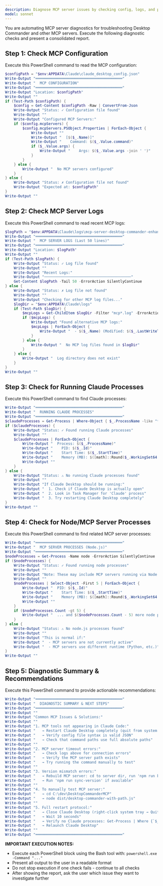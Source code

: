 ```yaml
---
description: Diagnose MCP server issues by checking config, logs, and processes
model: sonnet
---
```


You are automating MCP server diagnostics for troubleshooting Desktop Commander and other MCP servers. Execute the following diagnostic checks and present a consolidated report.

## Step 1: Check MCP Configuration

Execute this PowerShell command to read the MCP configuration:
```powershell
$configPath = "$env:APPDATA\Claude\claude_desktop_config.json"
Write-Output "════════════════════════════════════════"
Write-Output "  MCP CONFIGURATION"
Write-Output "════════════════════════════════════════"
Write-Output "Location: $configPath"
Write-Output ""
if (Test-Path $configPath) {
    $config = Get-Content $configPath -Raw | ConvertFrom-Json
    Write-Output "Status: ✓ Configuration file found"
    Write-Output ""
    Write-Output "Configured MCP Servers:"
    if ($config.mcpServers) {
        $config.mcpServers.PSObject.Properties | ForEach-Object {
            Write-Output ""
            Write-Output "  [$($_.Name)]"
            Write-Output "    Command: $($_.Value.command)"
            if ($_.Value.args) {
                Write-Output "    Args: $($_.Value.args -join ' ')"
            }
        }
    } else {
        Write-Output "  No MCP servers configured"
    }
} else {
    Write-Output "Status: ✗ Configuration file not found"
    Write-Output "Expected at: $configPath"
}
Write-Output ""
```

## Step 2: Check MCP Server Logs

Execute this PowerShell command to read recent MCP logs:
```powershell
$logPath = "$env:APPDATA\Claude\logs\mcp-server-desktop-commander-enhanced.log"
Write-Output "════════════════════════════════════════"
Write-Output "  MCP SERVER LOGS (Last 50 lines)"
Write-Output "════════════════════════════════════════"
Write-Output "Location: $logPath"
Write-Output ""
if (Test-Path $logPath) {
    Write-Output "Status: ✓ Log file found"
    Write-Output ""
    Write-Output "Recent Logs:"
    Write-Output "────────────────────────────────────────"
    Get-Content $logPath -Tail 50 -ErrorAction SilentlyContinue
} else {
    Write-Output "Status: ✗ Log file not found"
    Write-Output ""
    Write-Output "Checking for other MCP log files..."
    $logDir = "$env:APPDATA\Claude\logs"
    if (Test-Path $logDir) {
        $mcpLogs = Get-ChildItem $logDir -Filter "mcp*.log" -ErrorAction SilentlyContinue
        if ($mcpLogs) {
            Write-Output "Found alternative MCP logs:"
            $mcpLogs | ForEach-Object {
                Write-Output "  - $($_.Name) (Modified: $($_.LastWriteTime))"
            }
        } else {
            Write-Output "  No MCP log files found in $logDir"
        }
    } else {
        Write-Output "  Log directory does not exist"
    }
}
Write-Output ""
```

## Step 3: Check for Running Claude Processes

Execute this PowerShell command to find Claude processes:
```powershell
Write-Output "════════════════════════════════════════"
Write-Output "  RUNNING CLAUDE PROCESSES"
Write-Output "════════════════════════════════════════"
$claudeProcesses = Get-Process | Where-Object { $_.ProcessName -like "*Claude*" } -ErrorAction SilentlyContinue
if ($claudeProcesses) {
    Write-Output "Status: ✓ Found running Claude processes"
    Write-Output ""
    $claudeProcesses | ForEach-Object {
        Write-Output "  Process: $($_.ProcessName)"
        Write-Output "    PID: $($_.Id)"
        Write-Output "    Start Time: $($_.StartTime)"
        Write-Output "    Memory (MB): $([math]::Round($_.WorkingSet64 / 1MB, 2))"
        Write-Output ""
    }
} else {
    Write-Output "Status: ⚠ No running Claude processes found"
    Write-Output ""
    Write-Output "If Claude Desktop should be running:"
    Write-Output "  1. Check if Claude Desktop is actually open"
    Write-Output "  2. Look in Task Manager for 'Claude' process"
    Write-Output "  3. Try restarting Claude Desktop completely"
}
Write-Output ""
```

## Step 4: Check for Node/MCP Server Processes

Execute this PowerShell command to find related MCP server processes:
```powershell
Write-Output "════════════════════════════════════════"
Write-Output "  MCP SERVER PROCESSES (Node.js)"
Write-Output "════════════════════════════════════════"
$nodeProcesses = Get-Process -Name node -ErrorAction SilentlyContinue
if ($nodeProcesses) {
    Write-Output "Status: ✓ Found running node processes"
    Write-Output ""
    Write-Output "Note: These may include MCP servers running via Node.js"
    Write-Output ""
    $nodeProcesses | Select-Object -First 5 | ForEach-Object {
        Write-Output "  PID: $($_.Id)"
        Write-Output "    Start Time: $($_.StartTime)"
        Write-Output "    Memory (MB): $([math]::Round($_.WorkingSet64 / 1MB, 2))"
        Write-Output ""
    }
    if ($nodeProcesses.Count -gt 5) {
        Write-Output "  ... and $($nodeProcesses.Count - 5) more node processes"
    }
} else {
    Write-Output "Status: ⚠ No node.js processes found"
    Write-Output ""
    Write-Output "This is normal if:"
    Write-Output "  - MCP servers are not currently active"
    Write-Output "  - MCP servers use different runtime (Python, etc.)"
}
Write-Output ""
```

## Step 5: Diagnostic Summary & Recommendations

Execute this PowerShell command to provide actionable recommendations:
```powershell
Write-Output "════════════════════════════════════════"
Write-Output "  DIAGNOSTIC SUMMARY & NEXT STEPS"
Write-Output "════════════════════════════════════════"
Write-Output ""
Write-Output "Common MCP Issues & Solutions:"
Write-Output ""
Write-Output "1. MCP tools not appearing in Claude Code:"
Write-Output "   → Restart Claude Desktop completely (quit from system tray)"
Write-Output "   → Verify config file syntax is valid JSON"
Write-Output "   → Check that command paths use full absolute paths"
Write-Output ""
Write-Output "2. MCP server timeout errors:"
Write-Output "   → Check logs above for connection errors"
Write-Output "   → Verify the MCP server path exists"
Write-Output "   → Try running the command manually to test"
Write-Output ""
Write-Output "3. Version mismatch errors:"
Write-Output "   → Rebuild MCP server: cd to server dir, run 'npm run build'"
Write-Output "   → Run 'npm run sync-version' if available"
Write-Output ""
Write-Output "4. To manually test MCP server:"
Write-Output "   → cd C:\dev\DesktopCommanderMCP"
Write-Output "   → node dist/desktop-commander-with-path.js"
Write-Output ""
Write-Output "5. Full restart protocol:"
Write-Output "   → Close Claude Desktop (right-click system tray → Quit)"
Write-Output "   → Wait 10 seconds"
Write-Output "   → Verify no Claude processes: Get-Process | Where {`$_.Name -like '*Claude*'}"
Write-Output "   → Relaunch Claude Desktop"
Write-Output ""
Write-Output "════════════════════════════════════════"
```

**IMPORTANT EXECUTION NOTES:**
- Execute each PowerShell block using the Bash tool with: `powershell.exe -Command "..."`
- Present all output to the user in a readable format
- Do not stop execution if one check fails - continue to all checks
- After showing the report, ask the user which issue they want to investigate further

